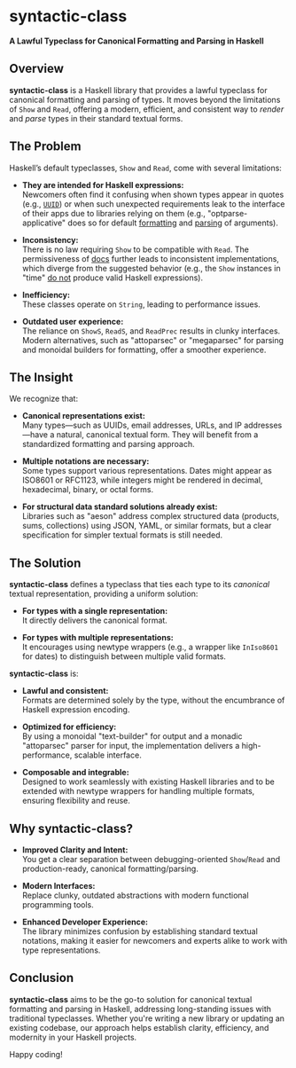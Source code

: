 # syntactic-class

**A Lawful Typeclass for Canonical Formatting and Parsing in Haskell**

## Overview

**syntactic-class** is a Haskell library that provides a lawful typeclass for canonical formatting and parsing of types. It moves beyond the limitations of `Show` and `Read`, offering a modern, efficient, and consistent way to *render* and *parse* types in their standard textual forms.

## The Problem

Haskell’s default typeclasses, `Show` and `Read`, come with several limitations:

- **They are intended for Haskell expressions:**  
  Newcomers often find it confusing when shown types appear in quotes (e.g., [`UUID`](https://hackage.haskell.org/package/uuid-1.3.16/docs/Data-UUID.html#t:UUID)) or when such unexpected requirements leak to the interface of their apps due to libraries relying on them (e.g., "optparse-applicative" does so for default [formatting](https://hackage.haskell.org/package/optparse-applicative-0.18.1.0/docs/Options-Applicative.html#v:showDefault) and [parsing](https://hackage.haskell.org/package/optparse-applicative-0.18.1.0/docs/Options-Applicative.html#v:auto) of arguments).

- **Inconsistency:**  
  There is no law requiring `Show` to be compatible with `Read`.
  The permissiveness of [docs](https://hackage.haskell.org/package/base-4.21.0.0/docs/Prelude.html#t:Show) further leads to inconsistent implementations, which diverge from the suggested behavior (e.g., the `Show` instances in "time" [do not](https://github.com/haskell/time/issues/271) produce valid Haskell expressions).

- **Inefficiency:**  
  These classes operate on `String`, leading to performance issues.

- **Outdated user experience:**  
  The reliance on `ShowS`, `ReadS`, and `ReadPrec` results in clunky interfaces. Modern alternatives, such as "attoparsec" or "megaparsec" for parsing and monoidal builders for formatting, offer a smoother experience.

## The Insight

We recognize that:

- **Canonical representations exist:**  
  Many types—such as UUIDs, email addresses, URLs, and IP addresses—have a natural, canonical textual form. They will benefit from a standardized formatting and parsing approach.

- **Multiple notations are necessary:**  
  Some types support various representations. Dates might appear as ISO8601 or RFC1123, while integers might be rendered in decimal, hexadecimal, binary, or octal forms.

- **For structural data standard solutions already exist:**  
  Libraries such as "aeson" address complex structured data (products, sums, collections) using JSON, YAML, or similar formats, but a clear specification for simpler textual formats is still needed.

## The Solution

**syntactic-class** defines a typeclass that ties each type to its *canonical* textual representation, providing a uniform solution:

- **For types with a single representation:**  
  It directly delivers the canonical format.
  
- **For types with multiple representations:**  
  It encourages using newtype wrappers (e.g., a wrapper like `InIso8601` for dates) to distinguish between multiple valid formats.

**syntactic-class** is:

- **Lawful and consistent:**  
  Formats are determined solely by the type, without the encumbrance of Haskell expression encoding.

- **Optimized for efficiency:**  
  By using a monoidal "text-builder" for output and a monadic "attoparsec" parser for input, the implementation delivers a high-performance, scalable interface.

- **Composable and integrable:**  
  Designed to work seamlessly with existing Haskell libraries and to be extended with newtype wrappers for handling multiple formats, ensuring flexibility and reuse.

## Why syntactic-class?

- **Improved Clarity and Intent:**  
  You get a clear separation between debugging-oriented `Show`/`Read` and production-ready, canonical formatting/parsing.
  
- **Modern Interfaces:**  
  Replace clunky, outdated abstractions with modern functional programming tools.

- **Enhanced Developer Experience:**  
  The library minimizes confusion by establishing standard textual notations, making it easier for newcomers and experts alike to work with type representations.

## Conclusion

**syntactic-class** aims to be the go-to solution for canonical textual formatting and parsing in Haskell, addressing long-standing issues with traditional typeclasses. Whether you're writing a new library or updating an existing codebase, our approach helps establish clarity, efficiency, and modernity in your Haskell projects.

Happy coding!
